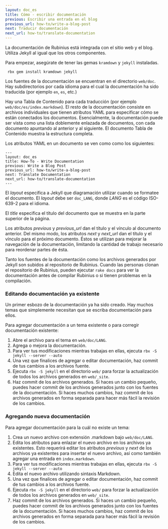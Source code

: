 ```yaml
---
layout: doc_es
title: Cómo - escribir documentación
previous: Escribir una entrada en el blog
previous_url: how-to/write-a-blog-post
next: Traducir documentación
next_url: how-to/translate-documentation
---
```


La documentación de Rubinius está integrada con el sitio web y el blog.
Utiliza Jekyll al igual que los otros componentes.

Para empezar, asegúrate de tener las gemas `kramdown` y `jekyll` instaladas.

     rbx gem install kramdown jekyll

Los fuentes de la documentación se encuentran en el directorio `web/doc`. Hay
subdirectorios por cada idioma para el cual la documentación ha sido traducida
(por ejemplo `en`, `es`, etc.)

Hay una Tabla de Contenido para cada traducción (por ejemplo
`web/doc/es/index.markdown`). El resto de la documentación consiste en
archivos individuales que tienen atributos YAML para especificar cómo se
están conectados los documentos. Esencialmente, la documentación puede ser
vista como una lista doblemente enlazada de documentos, con cada documento
apuntando al anterior y al siguiente. El documento Tabla de Contenido
muestra la estructura completa.

Los atributos YAML en un documento se ven como como los siguientes:

    ---
    layout: doc_es
    title: How-To - Write Documentation
    previous: Write a Blog Post
    previous_url: how-to/write-a-blog-post
    next: Translate Documentation
    next_url: how-to/translate-documentation
    ---

El _layout_ especifica a Jekyll que diagramación utilizar cuando se formatee
el documento. El _layout_ debe ser `doc_LANG`, donde _LANG_ es el código
ISO-639-2 para el idioma.

El _title_ especifica el título del documento que se muestra en la parte
superior de la página.

Los atributos _previous_ y _previous\_url_ dan el título y el vínculo al
documento anterior. Del mismo modo, los atributos _next_ y _next\_url_ dan
el título y el vínculo para el próximo documento. Éstos se utilizan para
mejorar la navegación de la documentación, limitando la cantidad de trabajo
necesario para reordenar partes de ésta.

Tanto los fuentes de la documentación como los archivos generados por Jekyll
son subidos al repositorio de Rubinius. Cuando las personas clonan el
repositorio de Rubinius, pueden ejecutar `rake docs` para ver la documentación
antes de compilar Rubinius o si tienen problemas en la compilación.


### Editando documentación ya existente

Un primer esbozo de la documentación ya ha sido creado. Hay muchos temas que
simplemente necesitan que se escriba documentación para ellos.

Para agregar documentación a un tema existente o para corregir documentación
existente:

1. Abre el archivo para el tema en `web/doc/LANG`.
1. Agrega o mejora la documentación.
1. Para ver tus modificaciones mientras trabajas en ellas, ejecuta
   `rbx -S jekyll --server --auto`
1. Una vez que finalices de agregar o editar documentación, haz commit de tus
   cambios a los archivos fuente.
1. Ejecuta `rbx -S jekyll` en el directorio `web/` para forzar la
   actualización de todos los archivos generados en `web/_site`.
1. Haz commit de los archivos generados. Si haces un cambio pequeño, puedes
   hacer commit de los archivos generados junto con los fuentes de la
   documentación. Si haces muchos cambios, haz commit de los archivos
   generados en forma separada para hacer más fácil la revisión de los
   cambios.


### Agregando nueva documentación

Para agregar documentación para la cuál no existe un tema:

1. Crea un nuevo archivo con extensión .markdown bajo `web/doc/LANG`.
1. Edita los atributos para enlazar el nuevo archivo en los archivos ya
   existentes. Esto requerirá editar los atributos _previous_ y _next_ de los
   archivos ya existentes para insertar el nuevo archivo, así como también 
   agregar una entrada en `index.markdown`.
1. Para ver tus modificaciones mientras trabajas en ellas, ejecuta
   `rbx -S jekyll --server --auto`
1. Edita el nuevo archivo utilizando sintaxis Markdown.
1. Una vez que finalices de agregar o editar documentación, haz commit de tus
   cambios a los archivos fuente.
1. Ejecuta `rbx -S jekyll` en el directorio `web/` para forzar la
   actualización de todos los archivos generados en `web/_site`.
1. Haz commit de los archivos generados. Si haces un cambio pequeño, puedes
   hacer commit de los archivos generados junto con los fuentes de la
   documentación. Si haces muchos cambios, haz commit de los archivos
   generados en forma separada para hacer más fácil la revisión de los
   cambios.
